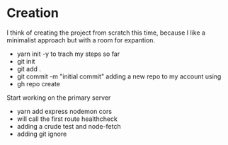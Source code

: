 



# Creation
I think of creating the project from scratch this time, because I like a minimalist approach but with a room for expantion.
- yarn init -y
to trach my steps so far
- git init
- git add .
- git commit -m "initial commit"
adding a new repo to my account using
- gh repo create

Start working on the primary server
- yarn add express nodemon cors
- will call the first route healthcheck
- adding a crude test and node-fetch 
- adding git ignore

